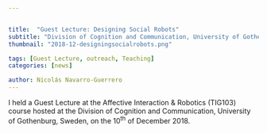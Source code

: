 ```yaml
---


title:  "Guest Lecture: Designing Social Robots"
subtitle: "Division of Cognition and Communication, University of Gothenburg, Sweden"
thumbnail: "2018-12-designingsocialrobots.png"

tags: [Guest Lecture, outreach, Teaching]
categories: [news]

author: Nicolás Navarro-Guerrero
---
```


I held a Guest Lecture at the Affective Interaction & Robotics (TIG103) course hosted at the Division of Cognition and Communication, University of Gothenburg, Sweden, on the 10<sup>th</sup> of December 2018.

<!--more-->

